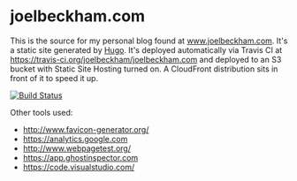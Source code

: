 # joelbeckham.com

This is the source for my personal blog found at www.joelbeckham.com. It's a static site generated by [Hugo](https://gohugo.io/).
It's deployed automatically via Travis CI at https://travis-ci.org/joelbeckham/joelbeckham.com and deployed to an S3 bucket with Static Site Hosting turned on. A CloudFront distribution sits in front of it to speed it up.

[![Build Status](https://travis-ci.org/joelbeckham/joelbeckham.com.svg?branch=master)](https://travis-ci.org/joelbeckham/joelbeckham.com)


Other tools used:
* http://www.favicon-generator.org/
* https://analytics.google.com
* http://www.webpagetest.org/
* https://app.ghostinspector.com
* https://code.visualstudio.com/
